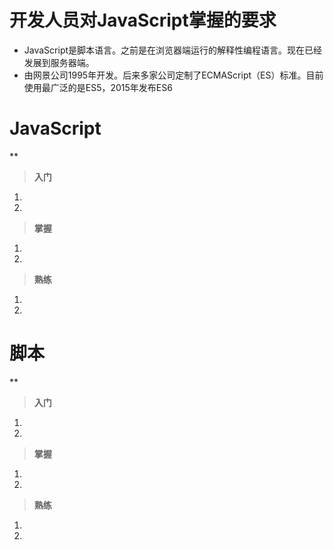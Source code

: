 # 开发人员对JavaScript掌握的要求

- JavaScript是脚本语言。之前是在浏览器端运行的解释性编程语言。现在已经发展到服务器端。
- 由网景公司1995年开发。后来多家公司定制了ECMAScript（ES）标准。目前使用最广泛的是ES5，2015年发布ES6


# JavaScript
**

> **入门**

1. 
2. 


> **掌握**

1. 
2. 


> **熟练**

1. 
2. 


# 脚本
**

> **入门**
1. 
2. 

> **掌握**
1. 
2. 

> **熟练**
1. 
2. 

